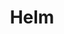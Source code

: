---
title: "Helm"
description: "Application management"
weight: 3
banner: "98e16360-a366-4b78-8e0a-031da07fdacb/images/helm.png"
tags: [kubernetes,helm]
level: [introductory]
---